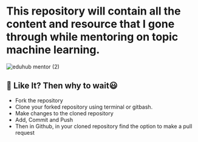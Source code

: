 # This repository will contain all the content and resource that I gone through while mentoring on topic machine learning.

![eduhub mentor (2)](https://user-images.githubusercontent.com/90152799/228633294-f4a316fa-9857-40fc-8452-5ed0273985a6.jpg)


## 🧮 Like It? Then why to wait😃
- Fork the repository
- Clone your forked repository using terminal or gitbash.
- Make changes to the cloned repository
- Add, Commit and Push
- Then in Github, in your cloned repository find the option to make a pull request
